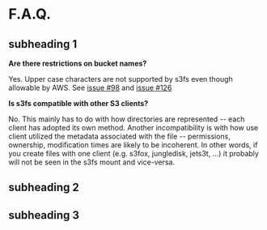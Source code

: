 # F.A.Q. #

## subheading 1 ##

**Are there restrictions on bucket names?**

Yes. Upper case characters are not supported by s3fs even though allowable by AWS. See [issue #98](https://code.google.com/p/s3fs/issues/detail?id=#98) and [issue #126](https://code.google.com/p/s3fs/issues/detail?id=#126)

**Is s3fs compatible with other S3 clients?**

No. This mainly has to do with how directories are represented -- each client has adopted its own method. Another incompatibility is with how use client utilized the metadata associated with the file -- permissions, ownership, modification times are likely to be incoherent. In other words, if you create files with one client (e.g. s3fox, jungledisk, jets3t, ...) it probably will not be seen in the s3fs mount and vice-versa.

## subheading 2 ##

## subheading 3 ##